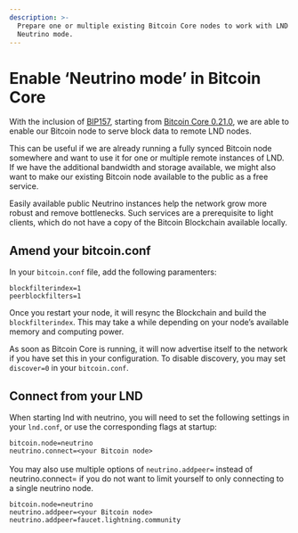 ```yaml
---
description: >-
  Prepare one or multiple existing Bitcoin Core nodes to work with LND's
  Neutrino mode.
---
```


# Enable ‘Neutrino mode’ in Bitcoin Core

With the inclusion of [BIP157](https://github.com/bitcoin/bips/blob/master/bip-0157.mediawiki), starting from [Bitcoin Core 0.21.0](https://bitcoincore.org/en/releases/0.21.0/), we are able to enable our Bitcoin node to serve block data to remote LND nodes.&#x20;

This can be useful if we are already running a fully synced Bitcoin node somewhere and want to use it for one or multiple remote instances of LND. If we have the additional bandwidth and storage available, we might also want to make our existing Bitcoin node available to the public as a free service.&#x20;

Easily available public Neutrino instances help the network grow more robust and remove bottlenecks. Such services are a prerequisite to light clients, which do not have a copy of the Bitcoin Blockchain available locally.

## Amend your bitcoin.conf

In your `bitcoin.conf` file, add the following paramenters:

`blockfilterindex=1`\
`peerblockfilters=1`

Once you restart your node, it will resync the Blockchain and build the `blockfilterindex`. This may take a while depending on your node’s available memory and computing power.

As soon as Bitcoin Core is running, it will now advertise itself to the network if you have set this in your configuration. To disable discovery, you may set `discover=0` in your `bitcoin.conf`.

## Connect from your LND

When starting lnd with neutrino, you will need to set the following settings in your `lnd.conf`, or use the corresponding flags at startup:

`bitcoin.node=neutrino`\
`neutrino.connect=<your Bitcoin node>`\
\
You may also use multiple options of `neutrino.addpeer=` instead of neutrino.connect= if you do not want to limit yourself to only connecting to a single neutrino node.

`bitcoin.node=neutrino`\
`neutrino.addpeer=<your Bitcoin node>`\
`neutrino.addpeer=faucet.lightning.community`
